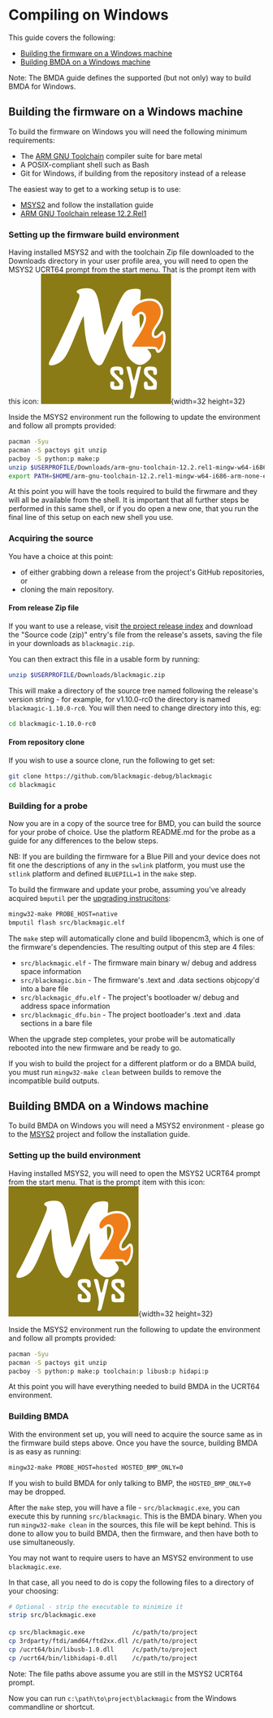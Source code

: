 # Compiling on Windows

This guide covers the following:

* [Building the firmware on a Windows machine](#building-the-firmware-on-a-windows-machine)
* [Building BMDA on a Windows machine](#building-bmda-on-a-windows-machine)

Note: The BMDA guide defines the supported (but not only) way to build BMDA for Windows.

## Building the firmware on a Windows machine

To build the firmware on Windows you will need the following minimum requirements:

* The [ARM GNU Toolchain](https://developer.arm.com/downloads/-/arm-gnu-toolchain-downloads) compiler suite for bare metal
* A POSIX-compliant shell such as Bash
* Git for Windows, if building from the repository instead of a release

The easiest way to get to a working setup is to use:

* [MSYS2](https://www.msys2.org/) and follow the installation guide
* [ARM GNU Toolchain release 12.2.Rel1](https://developer.arm.com/-/media/Files/downloads/gnu/12.2.rel1/binrel/arm-gnu-toolchain-12.2.rel1-mingw-w64-i686-arm-none-eabi.zip?rev=709f3f15b2ee4763b186c10153ee6ca9&hash=8C0761A17A1E4861B96DDB604C177F5B)

### Setting up the firmware build environment

Having installed MSYS2 and with the toolchain Zip file downloaded to the Downloads directory in your user profile area,
you will need to open the MSYS2 UCRT64 prompt from the start menu.
That is the prompt item with this icon: ![UCRT64 icon](../../_assets/ucrt64.png){width=32 height=32}

Inside the MSYS2 environment run the following to update the environment and follow all prompts provided:

```bash
pacman -Syu
pacman -S pactoys git unzip
pacboy -S python:p make:p
unzip $USERPROFILE/Downloads/arm-gnu-toolchain-12.2.rel1-mingw-w64-i686-arm-none-eabi.zip -d .
export PATH=$HOME/arm-gnu-toolchain-12.2.rel1-mingw-w64-i686-arm-none-eabi/bin:$PATH
```

At this point you will have the tools required to build the firwmare and they will all be available from the shell.
It is important that all further steps be performed in this same shell, or if you do open a new one, that you
run the final line of this setup on each new shell you use.

### Acquiring the source

You have a choice at this point:

* of either grabbing down a release from the project's GitHub repositories, or
* cloning the main repository.

#### From release Zip file

If you want to use a release, visit [the project release index](https://github.com/blackmagic-debug/blackmagic/releases)
and download the "Source code (zip)" entry's file from the release's assets, saving the file in your downloads as
`blackmagic.zip`.

You can then extract this file in a usable form by running:

```bash
unzip $USERPROFILE/Downloads/blackmagic.zip
```

This will make a directory of the source tree named following the release's version string - for example,
for v1.10.0-rc0 the directory is named `blackmagic-1.10.0-rc0`. You will then need to change directory into this, eg:

```bash
cd blackmagic-1.10.0-rc0
```

#### From repository clone

If you wish to use a source clone, run the following to get set:

```bash
git clone https://github.com/blackmagic-debug/blackmagic
cd blackmagic
```

### Building for a probe

Now you are in a copy of the source tree for BMD, you can build the source for your probe of choice. Use the
platform README.md for the probe as a guide for any differences to the below steps.

NB: If you are building the firmware for a Blue Pill and your device does not fit one the descriptions of any in the
`swlink` platform, you must use the `stlink` platform and defined `BLUEPILL=1` in the `make` step.

To build the firmware and update your probe, assuming you've already acquired `bmputil` per the
[upgrading instrucitons](../../upgrade.md):

```bash
mingw32-make PROBE_HOST=native
bmputil flash src/blackmagic.elf
```

The `make` step will automatically clone and build libopencm3, which is one of the firmware's dependencies.
The resulting output of this step are 4 files:

* `src/blackmagic.elf` - The firmware main binary w/ debug and address space information
* `src/blackmagic.bin` - The firmware's .text and .data sections objcopy'd into a bare file
* `src/blackmagic_dfu.elf` - The project's bootloader w/ debug and address space information
* `src/blackmagic_dfu.bin` - The project bootloader's .text and .data sections in a bare file

When the upgrade step completes, your probe will be automatically rebooted into the new firmware and be ready to go.

If you wish to build the project for a different platform or do a BMDA build, you must run `mingw32-make clean`
between builds to remove the incompatible build outputs.

## Building BMDA on a Windows machine

To build BMDA on Windows you will need a MSYS2 environment - please go to the [MSYS2](https://www.msys2.org/) project
and follow the installation guide.

### Setting up the build environment

Having installed MSYS2, you will need to open the MSYS2 UCRT64 prompt from the start menu.
That is the prompt item with this icon: ![UCRT64 icon](../../_assets/ucrt64.png){width=32 height=32}

Inside the MSYS2 environment run the following to update the environment and follow all prompts provided:

```bash
pacman -Syu
pacman -S pactoys git unzip
pacboy -S python:p make:p toolchain:p libusb:p hidapi:p
```

At this point you will have everything needed to build BMDA in the UCRT64 environment.

### Building BMDA

With the environment set up, you will need to acquire the source same as in the firmware build steps above.
Once you have the source, building BMDA is as easy as running:

```bash
mingw32-make PROBE_HOST=hosted HOSTED_BMP_ONLY=0
```

If you wish to build BMDA for only talking to BMP, the `HOSTED_BMP_ONLY=0` may be dropped.

After the `make` step, you will have a file - `src/blackmagic.exe`, you can execute this by running `src/blackmagic`.
This is the BMDA binary. When you run `mingw32-make clean` in the sources, this file will be kept behind. This is done
to allow you to build BMDA, then the firmware, and then have both to use simultaneously.

You may not want to require users to have an MSYS2 environment to use `blackmagic.exe`.

In that case, all you need to do is copy the following files to a directory of
your choosing:

```bash
# Optional - strip the executable to minimize it
strip src/blackmagic.exe

cp src/blackmagic.exe             /c/path/to/project
cp 3rdparty/ftdi/amd64/ftd2xx.dll /c/path/to/project
cp /ucrt64/bin/libusb-1.0.dll     /c/path/to/project
cp /ucrt64/bin/libhidapi-0.dll    /c/path/to/project
```

Note: The file paths above assume you are still in the MSYS2 UCRT64 prompt.

Now you can run `c:\path\to\project\blackmagic` from the Windows commandline or shortcut.
